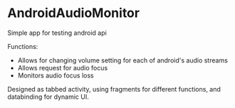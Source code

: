 # AndroidAudioMonitor
Simple app for testing android api

Functions:
- Allows for changing volume setting for each of android's audio streams
- Allows request for audio focus
- Monitors audio focus loss

Designed as tabbed activity, using fragments for different functions, and databinding for dynamic UI.
